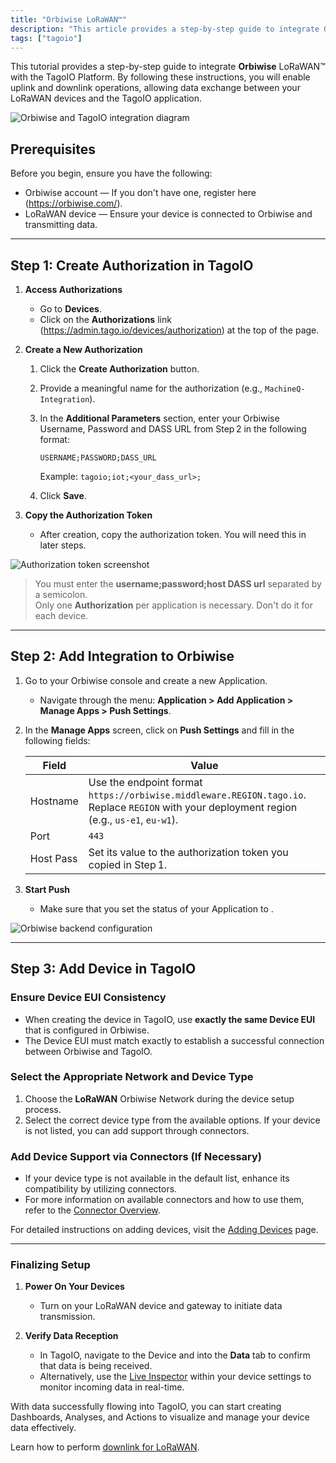 ```yaml
---
title: "Orbiwise LoRaWAN™"
description: "This article provides a step-by-step guide to integrate Orbiwise LoRaWAN™ with the TagoIO platform, enabling uplink and downlink data exchange between your LoRaWAN devices and TagoIO."
tags: ["tagoio"]
---
```

This tutorial provides a step-by-step guide to integrate **Orbiwise** LoRaWAN™ with the TagoIO Platform. By following these instructions, you will enable uplink and downlink operations, allowing data exchange between your LoRaWAN devices and the TagoIO application.

![Orbiwise and TagoIO integration diagram](/docs_imagem/tagoio/orbiwise-lorawan-2.jpg)

## Prerequisites

Before you begin, ensure you have the following:

- Orbiwise account — If you don't have one, register here (https://orbiwise.com/).
- LoRaWAN device — Ensure your device is connected to Orbiwise and transmitting data.

---

## Step 1: Create Authorization in TagoIO

1. **Access Authorizations**  
   - Go to **Devices**.  
   - Click on the **Authorizations** link (https://admin.tago.io/devices/authorization) at the top of the page.

2. **Create a New Authorization**  
   1. Click the **Create Authorization** button.  
   2. Provide a meaningful name for the authorization (e.g., `MachineQ-Integration`).  
   3. In the **Additional Parameters** section, enter your Orbiwise Username, Password and DASS URL from Step 2 in the following format:  

      ```
      USERNAME;PASSWORD;DASS_URL
      ```

      Example: `tagoio;iot;<your_dass_url>;`  
   4. Click **Save**.

3. **Copy the Authorization Token**  
   - After creation, copy the authorization token. You will need this in later steps.

![Authorization token screenshot](https://cdn.elev.io/file/uploads/VkSrjeSoWpdg7LeGdh2jKUEagxh0dd_cO83j6HUV_6s/agySdhC4P3ljwUSRuz2dahfMaHh4aatT2S3AMkxpRjk/1563385125217-eok.png)

> You must enter the **username;password;host DASS url** separated by a semicolon.  
> Only one **Authorization** per application is necessary. Don't do it for each device.

---

## Step 2: Add Integration to Orbiwise

1. Go to your Orbiwise console and create a new Application.  
   - Navigate through the menu: **Application > Add Application > Manage Apps > Push Settings**.  

2. In the **Manage Apps** screen, click on **Push Settings** and fill in the following fields:

   | Field          | Value                                                                 |
   |----------------|-----------------------------------------------------------------------|
   | Hostname       | Use the endpoint format `https://orbiwise.middleware.REGION.tago.io`. Replace `REGION` with your deployment region (e.g., `us-e1`, `eu-w1`). |
   | Port           | `443`                                                                  |
   | Host Pass      | Set its value to the authorization token you copied in Step 1.         |

3. **Start Push**  
   - Make sure that you set the status of your Application to **<Start Push>**.

![Orbiwise backend configuration](https://cdn.elev.io/file/uploads/qh72WgBv-E2Q3qO94VO2POz6QghyF6TOwT3t_PMEKX4/9yNopVd55UZc4s0mCAssnlajGPS_sdixJ1yzBeqskgo/oribiwse_backend_config-a9U.png)

---

## Step 3: Add Device in TagoIO

### Ensure Device EUI Consistency
- When creating the device in TagoIO, use **exactly the same Device EUI** that is configured in Orbiwise.
- The Device EUI must match exactly to establish a successful connection between Orbiwise and TagoIO.

### Select the Appropriate Network and Device Type
1. Choose the **LoRaWAN** Orbiwise Network during the device setup process.  
2. Select the correct device type from the available options. If your device is not listed, you can add support through connectors.

### Add Device Support via Connectors (If Necessary)
- If your device type is not available in the default list, enhance its compatibility by utilizing connectors.
- For more information on available connectors and how to use them, refer to the [Connector Overview](/tagoio/devices#Adding_devices).

For detailed instructions on adding devices, visit the [Adding Devices](/tagoio/devices#Adding_devices) page.

---

### Finalizing Setup

1. **Power On Your Devices**  
   - Turn on your LoRaWAN device and gateway to initiate data transmission.

2. **Verify Data Reception**  
   - In TagoIO, navigate to the Device and into the **Data** tab to confirm that data is being received.  
   - Alternatively, use the [Live Inspector](/tagoio/live-inspector) within your device settings to monitor incoming data in real-time.

With data successfully flowing into TagoIO, you can start creating Dashboards, Analyses, and Actions to visualize and manage your device data effectively.

Learn how to perform [downlink for LoRaWAN](/tagoio/downlink-for-lorawan).